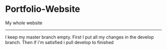 # Portfolio-Website
My whole website


-----------------------------
I keep my master branch empty.
First I put all my changes in the develop branch.
Then if i'm satisfied i pull develop to finished
